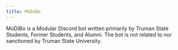 ```yaml
---
title: MoDiBo
---
```


MoDiBo is a Modular Discord bot written primarily by Truman State Students, Former Students, and Alumni. The bot is not related to nor sanctioned by Truman State University.